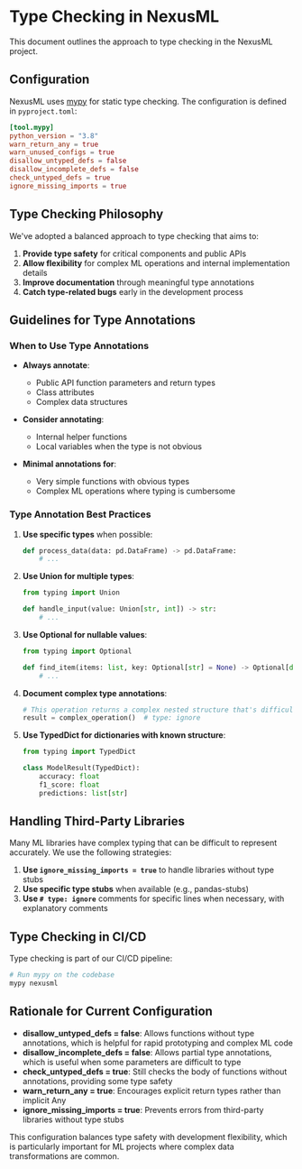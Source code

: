 # Type Checking in NexusML

This document outlines the approach to type checking in the NexusML project.

## Configuration

NexusML uses [mypy](https://mypy.readthedocs.io/) for static type checking. The
configuration is defined in `pyproject.toml`:

```toml
[tool.mypy]
python_version = "3.8"
warn_return_any = true
warn_unused_configs = true
disallow_untyped_defs = false
disallow_incomplete_defs = false
check_untyped_defs = true
ignore_missing_imports = true
```

## Type Checking Philosophy

We've adopted a balanced approach to type checking that aims to:

1. **Provide type safety** for critical components and public APIs
2. **Allow flexibility** for complex ML operations and internal implementation
   details
3. **Improve documentation** through meaningful type annotations
4. **Catch type-related bugs** early in the development process

## Guidelines for Type Annotations

### When to Use Type Annotations

- **Always annotate**:

  - Public API function parameters and return types
  - Class attributes
  - Complex data structures

- **Consider annotating**:

  - Internal helper functions
  - Local variables when the type is not obvious

- **Minimal annotations for**:
  - Very simple functions with obvious types
  - Complex ML operations where typing is cumbersome

### Type Annotation Best Practices

1. **Use specific types** when possible:

   ```python
   def process_data(data: pd.DataFrame) -> pd.DataFrame:
       # ...
   ```

2. **Use Union for multiple types**:

   ```python
   from typing import Union

   def handle_input(value: Union[str, int]) -> str:
       # ...
   ```

3. **Use Optional for nullable values**:

   ```python
   from typing import Optional

   def find_item(items: list, key: Optional[str] = None) -> Optional[dict]:
       # ...
   ```

4. **Document complex type annotations**:

   ```python
   # This operation returns a complex nested structure that's difficult to type precisely
   result = complex_operation()  # type: ignore
   ```

5. **Use TypedDict for dictionaries with known structure**:

   ```python
   from typing import TypedDict

   class ModelResult(TypedDict):
       accuracy: float
       f1_score: float
       predictions: list[str]
   ```

## Handling Third-Party Libraries

Many ML libraries have complex typing that can be difficult to represent
accurately. We use the following strategies:

1. **Use `ignore_missing_imports = true`** to handle libraries without type
   stubs
2. **Use specific type stubs** when available (e.g., pandas-stubs)
3. **Use `# type: ignore`** comments for specific lines when necessary, with
   explanatory comments

## Type Checking in CI/CD

Type checking is part of our CI/CD pipeline:

```bash
# Run mypy on the codebase
mypy nexusml
```

## Rationale for Current Configuration

- **disallow_untyped_defs = false**: Allows functions without type annotations,
  which is helpful for rapid prototyping and complex ML code
- **disallow_incomplete_defs = false**: Allows partial type annotations, which
  is useful when some parameters are difficult to type
- **check_untyped_defs = true**: Still checks the body of functions without
  annotations, providing some type safety
- **warn_return_any = true**: Encourages explicit return types rather than
  implicit Any
- **ignore_missing_imports = true**: Prevents errors from third-party libraries
  without type stubs

This configuration balances type safety with development flexibility, which is
particularly important for ML projects where complex data transformations are
common.
